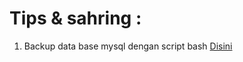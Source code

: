 Tips & sahring :
=================================================
1. Backup data base mysql dengan script bash <a href="https://github.com/maryadicoding/sharing/blob/main/backupdatabase.sh">Disini</a>